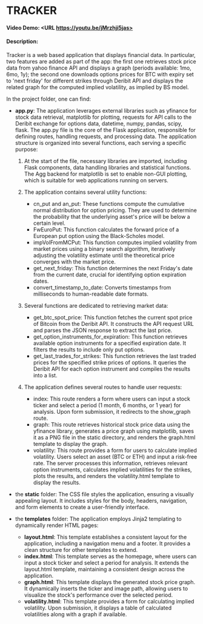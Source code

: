 # TRACKER
#### Video Demo:  <URL https://youtu.be/jMrzhji5jas>
#### Description:
Tracker is a web based application that displays financial data. In particular, two features are added as part of the app: the first one retrieves stock price data from yahoo finance API and displays a graph (periods available: 1mo, 6mo, 1y); the second one downloads options prices for BTC with expiry set to 'next friday' for different strikes through Deribit API and displays the related graph for the computed implied volatility, as implied by BS model.


In the project folder, one can find:

- **app.py**: The application leverages external libraries such as yfinance for stock data retrieval, matplotlib for plotting, requests for API calls to the Deribit exchange for options data, datetime, numpy, pandas, scipy, flask. The app.py file is the core of the Flask application, responsible for defining routes, handling requests, and processing data. The application structure is organized into several functions, each serving a specific purpose:

    1. At the start of the file, necessary libraries are imported, including Flask components, data handling libraries and statistical functions. The Agg backend for matplotlib is set to enable non-GUI plotting, which is suitable for web applications running on servers.

    2. The application contains several utility functions:
        - cn_put and an_put: These functions compute the cumulative normal distribution for option pricing. They are used to determine the probability that the underlying asset's price will be below a certain level.
        - FwEuroPut: This function calculates the forward price of a European put option using the Black-Scholes model.
        - impVolFromMCPut: This function computes implied volatility from market prices using a binary search algorithm, iteratively adjusting the volatility estimate until the theoretical price converges with the market price.
        - get_next_friday: This function determines the next Friday's date from the current date, crucial for identifying option expiration dates.
        - convert_timestamp_to_date: Converts timestamps from milliseconds to human-readable date formats.

    3. Several functions are dedicated to retrieving market data:
        - get_btc_spot_price: This function fetches the current spot price of Bitcoin from the Deribit API. It constructs the API request URL and parses the JSON response to extract the last price.
        - get_option_instruments_for_expiration: This function retrieves available option instruments for a specified expiration date. It filters the results to include only put options.
        - get_last_trades_for_strikes: This function retrieves the last traded prices for the specified strike prices of options. It queries the Deribit API for each option instrument and compiles the results into a list.

    4. The application defines several routes to handle user requests:
        - index: This route renders a form where users can input a stock ticker and select a period (1 month, 6 months, or 1 year) for analysis. Upon form submission, it redirects to the show_graph route.
        - graph: This route retrieves historical stock price data using the yfinance library, generates a price graph using matplotlib, saves it as a PNG file in the static directory, and renders the graph.html template to display the graph.
        - volatility: This route provides a form for users to calculate implied volatility. Users select an asset (BTC or ETH) and input a risk-free rate. The server processes this information, retrieves relevant option instruments, calculates implied volatilities for the strikes, plots the results, and renders the volatility.html template to display the results.

- the **static** folder: The CSS file styles the application, ensuring a visually appealing layout. It includes styles for the body, headers, navigation, and form elements to create a user-friendly interface.

- the **templates** folder: The application employs Jinja2 templating to dynamically render HTML pages:
    - **layout.html**: This template establishes a consistent layout for the application, including a navigation menu and a footer. It provides a clean structure for other templates to extend.
    - **index.html**: This template serves as the homepage, where users can input a stock ticker and select a period for analysis. It extends the layout.html template, maintaining a consistent design across the application.
    - **graph.html**: This template displays the generated stock price graph. It dynamically inserts the ticker and image path, allowing users to visualize the stock's performance over the selected period.
    - **volatility.html**: This template provides a form for calculating implied volatility. Upon submission, it displays a table of calculated volatilities along with a graph if available.
